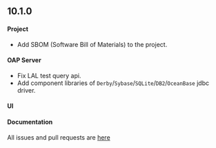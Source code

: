 ## 10.1.0

#### Project

* Add SBOM (Software Bill of Materials) to the project.

#### OAP Server

* Fix LAL test query api.
* Add component libraries of `Derby`/`Sybase`/`SQLite`/`DB2`/`OceanBase` jdbc driver.

#### UI


#### Documentation



All issues and pull requests are [here](https://github.com/apache/skywalking/milestone/205?closed=1)
